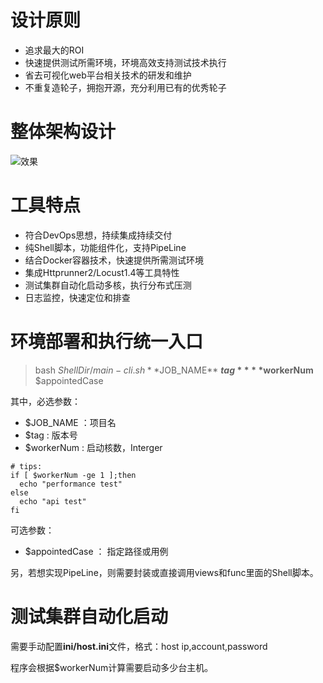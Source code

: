 # 设计原则
* 追求最大的ROI
* 快速提供测试所需环境，环境高效支持测试技术执行
* 省去可视化web平台相关技术的研发和维护
* 不重复造轮子，拥抱开源，充分利用已有的优秀轮子

# 整体架构设计
![效果](https://github.com/qtracer/TestDeploy/blob/main/data/%E5%B9%B3%E5%8F%B0%E6%9E%B6%E6%9E%84%E5%9B%BE.png)

# 工具特点
* 符合DevOps思想，持续集成持续交付
* 纯Shell脚本，功能组件化，支持PipeLine
* 结合Docker容器技术，快速提供所需测试环境
* 集成Httprunner2/Locust1.4等工具特性
* 测试集群自动化启动多核，执行分布式压测
* 日志监控，快速定位和排查


# 环境部署和执行统一入口
> bash ${ShellDir}/main-cli.sh **$JOB_NAME** **$tag** **$workerNum** $appointedCase

其中，必选参数：
* $JOB_NAME ：项目名 
* $tag : 版本号
* $workerNum : 启动核数，Interger
```
# tips:
if [ $workerNum -ge 1 ];then
  echo "performance test"
else
  echo "api test"
fi
```

可选参数：
* $appointedCase ： 指定路径或用例

另，若想实现PipeLine，则需要封装或直接调用views和func里面的Shell脚本。

# 测试集群自动化启动
需要手动配置**ini/host.ini**文件，格式：host ip,account,password

程序会根据$workerNum计算需要启动多少台主机。
